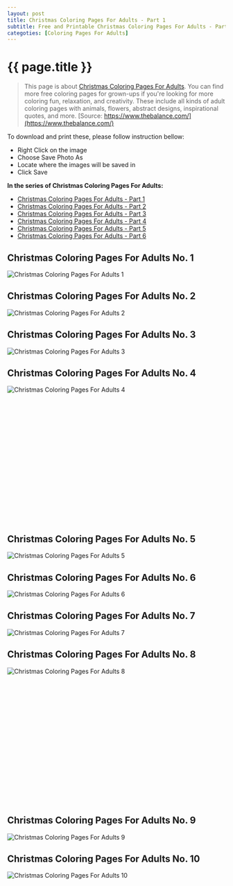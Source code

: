 ```yaml
---
layout: post
title: Christmas Coloring Pages For Adults - Part 1
subtitle: Free and Printable Christmas Coloring Pages For Adults - Part 1
categoties: [Coloring Pages For Adults]
---
```

{{ page.title }}
================
> This page is about [Christmas Coloring Pages For Adults](https://freecoloringpages.github.io/). You can find more free coloring pages for grown-ups if you're looking for more coloring fun, relaxation, and creativity. These include all kinds of adult coloring pages with animals, flowers, abstract designs, inspirational quotes, and more. [Source: https://www.thebalance.com/](https://www.thebalance.com/)

To download and print these, please follow instruction bellow:
* Right Click on the image 
* Choose Save Photo As 
* Locate where the images will be saved in 
* Click Save

**In the series of Christmas Coloring Pages For Adults:**

* [Christmas Coloring Pages For Adults - Part 1](https://freecoloringpages.github.io/2017/11/24/Christmas-Coloring-Pages-For-Adults-part-1.html)
* [Christmas Coloring Pages For Adults - Part 2](https://freecoloringpages.github.io/2017/11/24/Christmas-Coloring-Pages-For-Adults-part-2.html)
* [Christmas Coloring Pages For Adults - Part 3](https://freecoloringpages.github.io/2017/11/24/Christmas-Coloring-Pages-For-Adults-part-3.html)
* [Christmas Coloring Pages For Adults - Part 4](https://freecoloringpages.github.io/2017/11/24/Christmas-Coloring-Pages-For-Adults-part-4.html)
* [Christmas Coloring Pages For Adults - Part 5](https://freecoloringpages.github.io/2017/11/24/Christmas-Coloring-Pages-For-Adults-part-5.html)
* [Christmas Coloring Pages For Adults - Part 6](https://freecoloringpages.github.io/2017/11/24/Christmas-Coloring-Pages-For-Adults-part-6.html)

## Christmas Coloring Pages For Adults No. 1
![Christmas Coloring Pages For Adults 1](https://freecoloringpages.github.io/img1/Christmas-Coloring-Pages-For-Adults%20(1).jpg "Christmas Coloring Pages For Adults 1")

## Christmas Coloring Pages For Adults No. 2
![Christmas Coloring Pages For Adults 2](https://freecoloringpages.github.io/img1/Christmas-Coloring-Pages-For-Adults%20(2).jpg "Christmas Coloring Pages For Adults 2")

## Christmas Coloring Pages For Adults No. 3
![Christmas Coloring Pages For Adults 3](https://freecoloringpages.github.io/img1/Christmas-Coloring-Pages-For-Adults%20(3).jpg "Christmas Coloring Pages For Adults 3")

## Christmas Coloring Pages For Adults No. 4
![Christmas Coloring Pages For Adults 4](https://freecoloringpages.github.io/img1/Christmas-Coloring-Pages-For-Adults%20(4).jpg "Christmas Coloring Pages For Adults 4")

<script async src="//pagead2.googlesyndication.com/pagead/js/adsbygoogle.js"></script><!-- Texxtonly --><ins class="adsbygoogle" style="display:inline-block;width:336px;height:280px" data-ad-client="ca-pub-6753140515841889" data-ad-slot="3207852233"></ins><script>(adsbygoogle = window.adsbygoogle || []).push({}); </script>

## Christmas Coloring Pages For Adults No. 5
![Christmas Coloring Pages For Adults 5](https://freecoloringpages.github.io/img1/Christmas-Coloring-Pages-For-Adults%20(5).jpg "Christmas Coloring Pages For Adults 5")

## Christmas Coloring Pages For Adults No. 6
![Christmas Coloring Pages For Adults 6](https://freecoloringpages.github.io/img1/Christmas-Coloring-Pages-For-Adults%20(6).jpg "Christmas Coloring Pages For Adults 6")

## Christmas Coloring Pages For Adults No. 7
![Christmas Coloring Pages For Adults 7](https://freecoloringpages.github.io/img1/Christmas-Coloring-Pages-For-Adults%20(7).jpg "Christmas Coloring Pages For Adults 7")

## Christmas Coloring Pages For Adults No. 8
![Christmas Coloring Pages For Adults 8](https://freecoloringpages.github.io/img1/Christmas-Coloring-Pages-For-Adults%20(8).jpg "Christmas Coloring Pages For Adults 8")

<script async src="//pagead2.googlesyndication.com/pagead/js/adsbygoogle.js"></script><!-- Texxtonly --><ins class="adsbygoogle" style="display:inline-block;width:336px;height:280px" data-ad-client="ca-pub-6753140515841889" data-ad-slot="3207852233"></ins><script>(adsbygoogle = window.adsbygoogle || []).push({}); </script>

## Christmas Coloring Pages For Adults No. 9
![Christmas Coloring Pages For Adults 9](https://freecoloringpages.github.io/img1/Christmas-Coloring-Pages-For-Adults%20(9).jpg "Christmas Coloring Pages For Adults 9")

## Christmas Coloring Pages For Adults No. 10
![Christmas Coloring Pages For Adults 10](https://freecoloringpages.github.io/img1/Christmas-Coloring-Pages-For-Adults%20(10).jpg "Christmas Coloring Pages For Adults 10")


